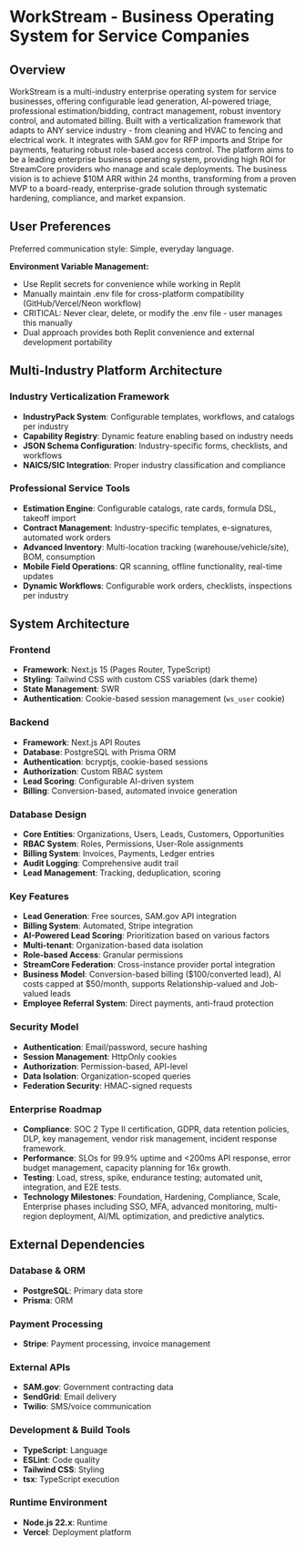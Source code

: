 # WorkStream - Business Operating System for Service Companies

## Overview
WorkStream is a multi-industry enterprise operating system for service businesses, offering configurable lead generation, AI-powered triage, professional estimation/bidding, contract management, robust inventory control, and automated billing. Built with a verticalization framework that adapts to ANY service industry - from cleaning and HVAC to fencing and electrical work. It integrates with SAM.gov for RFP imports and Stripe for payments, featuring robust role-based access control. The platform aims to be a leading enterprise business operating system, providing high ROI for StreamCore providers who manage and scale deployments. The business vision is to achieve $10M ARR within 24 months, transforming from a proven MVP to a board-ready, enterprise-grade solution through systematic hardening, compliance, and market expansion.

## User Preferences

Preferred communication style: Simple, everyday language.

**Environment Variable Management:**
- Use Replit secrets for convenience while working in Replit
- Manually maintain .env file for cross-platform compatibility (GitHub/Vercel/Neon workflow)
- CRITICAL: Never clear, delete, or modify the .env file - user manages this manually
- Dual approach provides both Replit convenience and external development portability

## Multi-Industry Platform Architecture

### Industry Verticalization Framework
- **IndustryPack System**: Configurable templates, workflows, and catalogs per industry
- **Capability Registry**: Dynamic feature enabling based on industry needs
- **JSON Schema Configuration**: Industry-specific forms, checklists, and workflows
- **NAICS/SIC Integration**: Proper industry classification and compliance

### Professional Service Tools
- **Estimation Engine**: Configurable catalogs, rate cards, formula DSL, takeoff import
- **Contract Management**: Industry-specific templates, e-signatures, automated work orders
- **Advanced Inventory**: Multi-location tracking (warehouse/vehicle/site), BOM, consumption
- **Mobile Field Operations**: QR scanning, offline functionality, real-time updates
- **Dynamic Workflows**: Configurable work orders, checklists, inspections per industry

## System Architecture

### Frontend
- **Framework**: Next.js 15 (Pages Router, TypeScript)
- **Styling**: Tailwind CSS with custom CSS variables (dark theme)
- **State Management**: SWR
- **Authentication**: Cookie-based session management (`ws_user` cookie)

### Backend
- **Framework**: Next.js API Routes
- **Database**: PostgreSQL with Prisma ORM
- **Authentication**: bcryptjs, cookie-based sessions
- **Authorization**: Custom RBAC system
- **Lead Scoring**: Configurable AI-driven system
- **Billing**: Conversion-based, automated invoice generation

### Database Design
- **Core Entities**: Organizations, Users, Leads, Customers, Opportunities
- **RBAC System**: Roles, Permissions, User-Role assignments
- **Billing System**: Invoices, Payments, Ledger entries
- **Audit Logging**: Comprehensive audit trail
- **Lead Management**: Tracking, deduplication, scoring

### Key Features
- **Lead Generation**: Free sources, SAM.gov API integration
- **Billing System**: Automated, Stripe integration
- **AI-Powered Lead Scoring**: Prioritization based on various factors
- **Multi-tenant**: Organization-based data isolation
- **Role-based Access**: Granular permissions
- **StreamCore Federation**: Cross-instance provider portal integration
- **Business Model**: Conversion-based billing ($100/converted lead), AI costs capped at $50/month, supports Relationship-valued and Job-valued leads
- **Employee Referral System**: Direct payments, anti-fraud protection

### Security Model
- **Authentication**: Email/password, secure hashing
- **Session Management**: HttpOnly cookies
- **Authorization**: Permission-based, API-level
- **Data Isolation**: Organization-scoped queries
- **Federation Security**: HMAC-signed requests

### Enterprise Roadmap
- **Compliance**: SOC 2 Type II certification, GDPR, data retention policies, DLP, key management, vendor risk management, incident response framework.
- **Performance**: SLOs for 99.9% uptime and <200ms API response, error budget management, capacity planning for 16x growth.
- **Testing**: Load, stress, spike, endurance testing; automated unit, integration, and E2E tests.
- **Technology Milestones**: Foundation, Hardening, Compliance, Scale, Enterprise phases including SSO, MFA, advanced monitoring, multi-region deployment, AI/ML optimization, and predictive analytics.

## External Dependencies

### Database & ORM
- **PostgreSQL**: Primary data store
- **Prisma**: ORM

### Payment Processing
- **Stripe**: Payment processing, invoice management

### External APIs
- **SAM.gov**: Government contracting data
- **SendGrid**: Email delivery
- **Twilio**: SMS/voice communication

### Development & Build Tools
- **TypeScript**: Language
- **ESLint**: Code quality
- **Tailwind CSS**: Styling
- **tsx**: TypeScript execution

### Runtime Environment
- **Node.js 22.x**: Runtime
- **Vercel**: Deployment platform